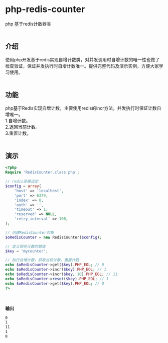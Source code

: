 # php-redis-counter
php 基于redis计数器类<br><br>

## 介绍
使用php开发基于redis实现自增计数类，对并发调用时自增计数的唯一性也做了检查验证，保证并发执行时自增计数唯一。提供完整代码及演示实例，方便大家学习使用。<br><br>

## 功能
php基于Redis实现自增计数，主要使用redis的incr方法，并发执行时保证计数自增唯一。<br>
1.自增计数。<br>
2.返回当前计数。<br>
3.重置计数。<br><br>


## 演示

```php
<?php
Require 'RedisCounter.class.php';

// redis连接设定
$config = array(
    'host' => 'localhost',
    'port' => 6379,
    'index' => 0,
    'auth' => '',
    'timeout' => 1,
    'reserved' => NULL,
    'retry_interval' => 100,
);

// 创建RedisCounter对象
$oRedisCounter = new RedisCounter($config);

// 定义保存计数的健值
$key = 'mycounter';

// 执行自增计数，获取当前计数，重置计数
echo $oRedisCounter->get($key).PHP_EOL; // 0
echo $oRedisCounter->incr($key).PHP_EOL; // 1
echo $oRedisCounter->incr($key, 10).PHP_EOL; // 11
echo $oRedisCounter->reset($key).PHP_EOL; // 1
echo $oRedisCounter->get($key).PHP_EOL; // 0 
?>
```

<br>

**输出**<br>

```txt
0
1
11
1
0
```
